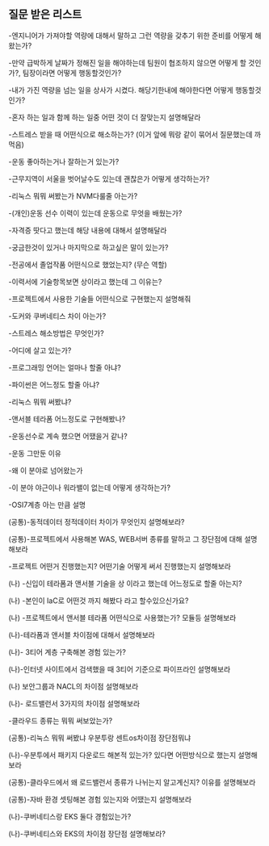 ## 질문 받은 리스트
-엔지니어가 가져야할 역량에 대해서 말하고 그런 역량을 갖추기 위한 준비를 어떻게 해왔는가?

-만약 급박하게 날짜가 정해진 일을 해야하는데 팀원이 협조하지 않으면 어떻게 할 것인가?, 팀장이라면 어떻게 행동할것인가?

-내가 가진 역량을 넘는 일을 상사가 시켰다. 해당기한내에 해야한다면 어떻게 행동할것인가?

-혼자 하는 일과 함께 하는 일중 어떤 것이 더 잘맞는지 설명해달라

-스트레스 받을 때 어떤식으로 해소하는가? (이거 앞에 뭐랑 같이 묶어서 질문했는데 까먹음)

-운동 좋아하는거나 잘하는거 있는가?

-근무지역이 서울을 벗어날수도 있는데 괜찮은가 어떻게 생각하는가?

-리눅스 뭐뭐 써봤는가 NVM다룰줄 아는가?

-(개인)운동 선수 이력이 있는데 운동으로 무엇을 배웠는가?

-자격증 땃다고 했는데 해당 내용에 대해서 설명해달라

-궁금한것이 있거나 마지막으로 하고싶은 말이 있는가?

-전공에서 졸업작품 어떤식으로 했었는지? (무슨 역할)

-이력서에 기술항목보면 상이라고 했는데 그 이유는?

-프로젝트에서 사용한 기술들 어떤식으로 구현했는지 설명해줘

-도커와 쿠버네티스 차이 아는가?

-스트레스 해소방법은 무엇인가?

-어디에 살고 있는가?

-프로그래밍 언어는 얼마나 할줄 아냐?

-파이썬은 어느정도 할줄 아냐?

-리눅스 뭐뭐 써봤냐?

-앤서블 테라폼 어느정도로 구현해봤나?

-운동선수로 계속 했으면 어땠을거 같나?

-운동 그만둔 이유

-왜 이 분야로 넘어왔는가

-이 분야 야근이나 워라밸이 없는데 어떻게 생각하는가?

-OSI7계층 아는 만큼 설명

(공통)-동적데이터 정적데이터 차이가 무엇인지 설명해보라?

(공통)-프로젝트에서 사용해본 WAS, WEB서버 종류를 말하고 그 장단점에 대해 설명해보라

-프로젝트 어떤거 진행했는지? 어떤기술 어떻게 써서 진행했는지 설명해보라

(나) -신입이 테라폼과 앤서블 기술을 상 이라고 했는데 어느정도로 할줄 아는지?

(나) -본인이 IaC로 어떤것 까지 해봤다 라고 할수있으신가요?

(나) -프로젝트에서 앤서블 테라폼 어떤식으로 사용했는가? 모듈등 설명해보라

(나)-테라폼과 앤서블 차이점에 대해서 설명해보라

(나)- 3티어 계층 구축해본 경험 있는가?

(나)-인터넷 사이트에서 검색했을 때 3티어 기준으로 파이프라인 설명해보라

(나) 보안그룹과 NACL의 차이점 설명해보라

(나)- 로드밸런서 3가지의 차이점 설명해보라

-클라우드 종류는 뭐뭐 써보았는가?

(공통)-리눅스 뭐뭐 써봤냐 우분투랑 센트os차이점 장단점뭐냐

(나)-우분투에서 패키지 다운로드 해본적 있는가? 있다면 어떤방식으로 했는지 설명해보라

(공통)-클라우드에서 왜 로드밸런서 종류가 나뉘는지 알고계신지? 이유를 설명해보라

(공통)-자바 환경 셋팅해본 경험 있는지와 어땠는지 설명해보라

(나)-쿠버네티스랑 EKS 둘다 경험있는가?

(나)-쿠버네티스와 EKS의 차이점 장단점 설명해보라?
